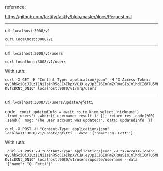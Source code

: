 reference:

https://github.com/fastify/fastify/blob/master/docs/Request.md

---

url: `localhost:3008/v1`

```
curl localhost:3008/v1
```

---

url: `localhost:3008/v1/users`

```
curl localhost:3008/v1/users
```

With auth:
```
curl -X GET -H "Content-Type: application/json" -H "X-Access-Token: eyJhbGciOiJIUzI1NiIsInR5cCI6IkpXVCJ9.eyJpZCI6InFmZXR0aSIsImlhdCI6MTU5MDI5ODYwNSwiZXhwIjoxNTkwOTAzNDA1fQ.91aYTTG3O7tJixo3zIR9_IsGTcOIS-KvfcDXNt_DN1Q" localhost:9080/v1/mrq/users
```

---

url: `localhost:3008/v1/users/update/qfetti`

code: ``` const updatedInfo = await route.knex.select('nickname')
					.from('users')
					.where({ username: result.id });
					return res
					.code(200)
					.send({ 
						msg: "The user account was updated!",
						data: updatedInfo 
					})```

```
curl -X POST -H "Content-Type: application/json" localhost:3008/v1/update/qfetti --data '{"name":"Qu Fetti"}'

```

With auth:
```
 curl -X POST -H "Content-Type: application/json" -H "X-Access-Token: eyJhbGciOiJIUzI1NiIsInR5cCI6IkpXVCJ9.eyJpZCI6InFmZXR0aSIsImlhdCI6MTU5MDI5ODYwNSwiZXhwIjoxNTkwOTAzNDA1fQ.91aYTTG3O7tJixo3zIR9_IsGTcOIS-KvfcDXNt_DN1Q" localhost:9080/v1/users/update/username --data '{"name": "Qu Fetti"}'


```
